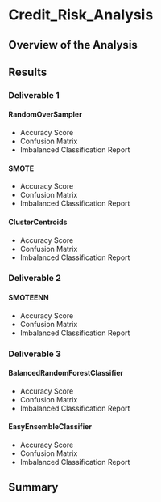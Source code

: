 # Credit_Risk_Analysis
## Overview of the Analysis
## Results
### Deliverable 1
#### RandomOverSampler
- Accuracy Score
- Confusion Matrix
- Imbalanced Classification Report
#### SMOTE
- Accuracy Score
- Confusion Matrix
- Imbalanced Classification Report
#### ClusterCentroids
- Accuracy Score
- Confusion Matrix
- Imbalanced Classification Report
### Deliverable 2
#### SMOTEENN
- Accuracy Score
- Confusion Matrix
- Imbalanced Classification Report
### Deliverable 3
#### BalancedRandomForestClassifier
- Accuracy Score
- Confusion Matrix
- Imbalanced Classification Report
#### EasyEnsembleClassifier
- Accuracy Score
- Confusion Matrix
- Imbalanced Classification Report
## Summary
